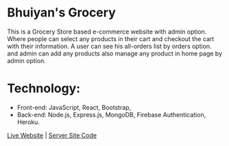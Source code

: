 # Bhuiyan's Grocery

This is a Grocery Store based e-commerce website with admin option. Where people can select any products in their cart and checkout the cart with their information. A user can see his all-orders list by orders option. and admin can add any products also manage any product in home page by admin option.

# Technology: 

* Front-end: JavaScript, React, Bootstrap,
* Back-end: Node.js, Express.js, MongoDB, Firebase Authentication, Heroku.

[Live Website](https://bhuiyans-grocery.web.app/) | [Server Site Code](https://github.com/MdAtikBhuiyan/Bhuiyan-s-Grocery-Server) 